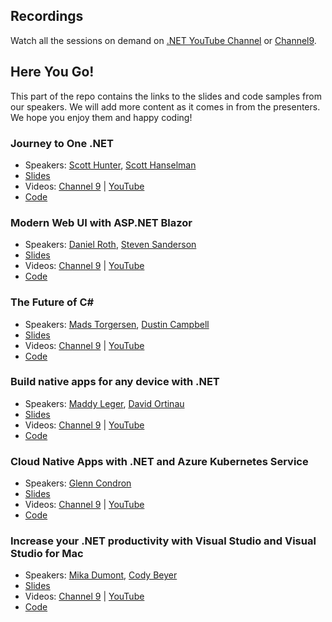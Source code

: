 

## Recordings
Watch all the sessions on demand on [.NET YouTube Channel]() or [Channel9]().

## Here You Go!

This part of the repo contains the links to the slides and code samples from our speakers. We will add more content as it comes in from the presenters. We hope you enjoy them and happy coding!

### Journey to One .NET

   - Speakers: [Scott Hunter](https://twitter.com/coolcsh), [Scott Hanselman](https://twitter.com/shanselman)
   - [Slides]()
   - Videos: [Channel 9]() | [YouTube]()
   - [Code]()

### Modern Web UI with ASP.NET Blazor

   - Speakers: [Daniel Roth](https://twitter.com/danroth27), [Steven Sanderson](https://twitter.com/stevensanderson)
   - [Slides](Roth_INT169.pptx)
   - Videos: [Channel 9]() | [YouTube]()
   - [Code](https://aka.ms/blazor-carchecker)
   
### The Future of C#

   - Speakers: [Mads Torgersen](https://twitter.com/MadsTorgersen), [Dustin Campbell](https://twitter.com/dcampbell)
   - [Slides]()
   - Videos: [Channel 9]() | [YouTube]()
   - [Code]()
   
### Build native apps for any device with .NET

   - Speakers: [Maddy Leger](https://twitter.com/maddyleger1), [David Ortinau](https://twitter.com/davidortinau)
   - [Slides](2020_05_19_Xamarin_Build.pptx)
   - Videos: [Channel 9]() | [YouTube]()
   - [Code](https://github.com/xamarin/app-xamarintv)
   
   
### Cloud Native Apps with .NET and Azure Kubernetes Service

   - Speakers: [Glenn Condron](https://twitter.com/condrong)
   - [Slides]()
   - Videos: [Channel 9]() | [YouTube]()
   - [Code]() 
   
### Increase your .NET productivity with Visual Studio and Visual Studio for Mac

   - Speakers: [Mika Dumont](https://twitter.com/mika_dumont), [Cody Beyer](https://twitter.com/cl_beyer)
   - [Slides](Build-VS-Productivity.pptx)
   - Videos: [Channel 9](https://channel9.msdn.com/Events/Build/2020/BOD112) | [YouTube]()
   - [Code](https://aka.ms/blazormemorygame)
   